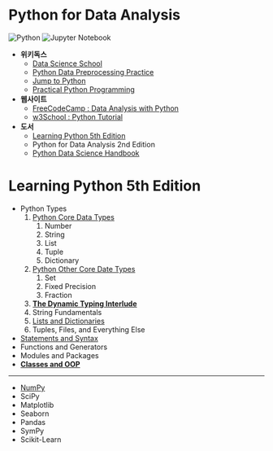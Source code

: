 # Python for Data Analysis

![Python](https://img.shields.io/badge/Python-2.7~-3670A0?style=flat&logo=python&logoColor=ffdd54)
![Jupyter Notebook](https://img.shields.io/badge/Jupyter-F37626.svg?style=flat&logo=Jupyter&logoColor=white)

- **위키독스**
    - [Data Science School](https://datascienceschool.net/intro.html)
    - [Python Data Preprocessing Practice](https://wikidocs.net/book/4764)
    - [Jump to Python](https://wikidocs.net/book/1)
    - [Practical Python Programming](https://wikidocs.net/book/4673)
- **웹사이트**
    - [FreeCodeCamp : Data Analysis with Python](https://www.freecodecamp.org/learn/data-analysis-with-python/)
    - [w3School : Python Tutorial](https://www.w3schools.com/python/default.asp)
- **도서**
    - [Learning Python 5th Edition](https://www.oreilly.com/library/view/learning-python-5th/9781449355722/)
    - Python for Data Analysis 2nd Edition
    - [Python Data Science Handbook](https://github.com/jakevdp/PythonDataScienceHandbook)


# Learning Python 5th Edition
-  Python Types
    1. [Python Core Data Types](./learning_python_data_types.ipynb/#python_built-in_data_types)
        1. Number
        2. String
        3. List
        4. Tuple
        5. Dictionary
    2. [Python Other Core Date Types](./learning_python_data_types.ipynb/#other_core_data_types)
        1. Set
        2. Fixed Precision
        3. Fraction
    3. [**The Dynamic Typing Interlude**](./python_dynamic_type_interlude.md)
    4. String Fundamentals
    5. [Lists and Dictionaries](./learning_python_lists_and_dictionaries.ipynb)
    6. Tuples, Files, and Everything Else
- [Statements and Syntax](./learning_python_statements_and_syntax.md)
- Functions and Generators
- Modules and Packages
 - [**Classes and OOP**](./learning_python_classes_and_oop.md)
---
- [NumPy](./python_numpy.ipynb)
- SciPy
- Matplotlib
- Seaborn
- Pandas
- SymPy
- Scikit-Learn